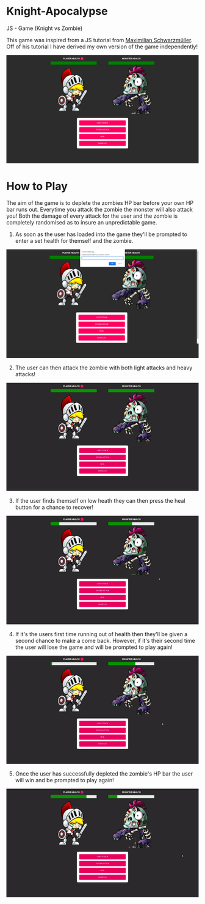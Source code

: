 # Knight-Apocalypse
JS - Game (Knight vs Zombie)

This game was inspired from a JS tutorial from <a href='https://www.udemy.com/user/academind/'>Maximilian Schwarzmüller</a>. Off of his tutorial I have derived my own version of the game independently!

<img src='readMeImages/KnightApocalypse.png'>

# How to Play

The aim of the game is to deplete the zombies HP bar before your own HP bar runs out. Everytime you attack the zombie the monster will also attack you! Both the damage of every attack for the user and the zombie is completely randomised as to insure an unpredictable game.

1) As soon as the user has loaded into the game they'll be prompted to enter a set health for themself and the zombie.

<img src='readMeImages/KnightApocalypseEnterHealth.png'>

2) The user can then attack the zombie with both light attacks and heavy attacks!

<img src='readMeImages/KnightApocalypseAttacks2.gif'>

3) If the user finds themself on low heath they can then press the heal button for a chance to recover!

<img src='readMeImages/KnightApocalypseHeal.gif'>

4) If it's the users first time running out of health then they'll be given a second chance to make a come back. However, if it's their second time the user will lose the game and will be prompted to play again!

<img src='readMeImages/KnightApocalypseDeath.gif'>

5) Once the user has successfully depleted the zombie's HP bar the user will win and be prompted to play again!

<img src='readMeImages/KnightApocalypseWin.gif'>

